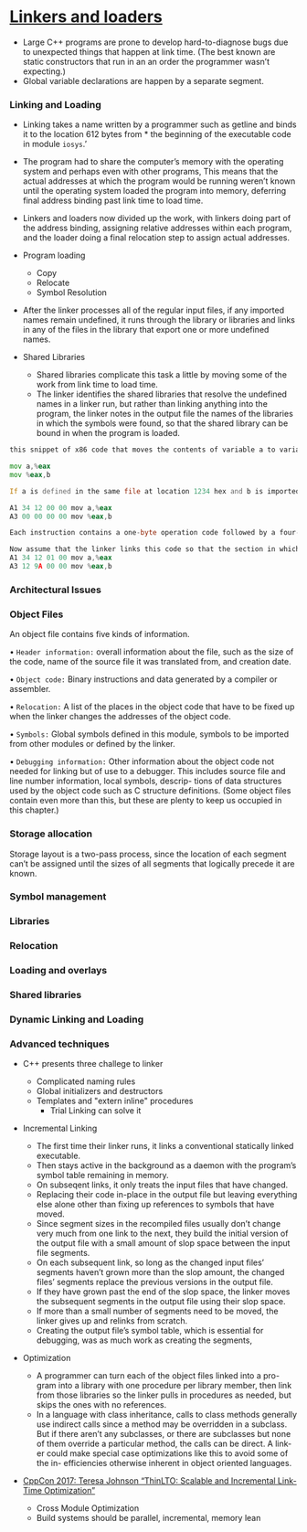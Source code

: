 # [Linkers and loaders](https://wh0rd.org/books/linkers-and-loaders/linkers_and_loaders.pdf)

-  Large C++ programs are prone to develop hard-to-diagnose bugs due to unexpected things that happen at link time. (The best known are static constructors that run in an an order the programmer wasn’t expecting.)
- Global variable declarations are happen by a separate segment.

### Linking and Loading

- Linking takes a name written by a programmer such as getline and binds it to the location 612 bytes from * the beginning of the executable code in module `iosys`.’

- The program had to share the computer’s memory with the operating system and perhaps even with other programs, This means that the actual addresses at which the program would be running weren’t known until the operating system loaded the program into memory, deferring final address binding past link time to load time. 

- Linkers and loaders now divided up the work, with linkers doing part of the address binding, assigning relative addresses within each program, and the loader doing a final relocation step to assign actual addresses.

- Program loading
    - Copy
    - Relocate
    - Symbol Resolution

- After the linker processes all of the regular input files, if any imported names remain undefined, it runs through the library or libraries and links in any of the files in the library that export one or more undefined names.

- Shared Libraries
    - Shared libraries complicate this task a little by moving some of the work from link time to load time. 
    - The linker identifies the shared libraries that resolve the undefined names in a linker run, but rather than linking anything into the program, the linker notes in the output file the names of the libraries in which the symbols were found, so that the shared library can be bound in when the program is loaded.

```asm
this snippet of x86 code that moves the contents of variable a to variable b using the eax register.

mov a,%eax
mov %eax,b

If a is defined in the same file at location 1234 hex and b is imported from somewhere else, the generated object code will be:

A1 34 12 00 00 mov a,%eax
A3 00 00 00 00 mov %eax,b

Each instruction contains a one-byte operation code followed by a four- byte address. The first instruction has a reference to 1234 (byte reversed, since the x86 uses a right to left byte order) and the second a reference to zero since the location of b is unknown.

Now assume that the linker links this code so that the section in which a is located is relocated by hex 10000 bytes, and b turns out to be at hex 9A12. The linker modifies the code to be:
A1 34 12 01 00 mov a,%eax
A3 12 9A 00 00 mov %eax,b
```

### Architectural Issues

### Object Files

An object file contains five kinds of information.

• `Header information:` overall information about the file, such as the size of the code, name of the source file it was translated from, and creation date.

• `Object code:` Binary instructions and data generated by a compiler or assembler.

• `Relocation:` A list of the places in the object code that have to be fixed up when the linker changes the addresses of the object code.

• `Symbols:` Global symbols defined in this module, symbols to be imported from other modules or defined by the linker.

• `Debugging information:` Other information about the object code not needed for linking but of use to a debugger. This includes source file and line number information, local symbols, descrip- tions of data structures used by the object code such as C structure definitions.
(Some object files contain even more than this, but these are plenty to keep us occupied in this chapter.)

### Storage allocation

Storage layout is a two-pass process, since the location of each segment can’t be assigned until the sizes of all segments that logically precede it are known.

### Symbol management

### Libraries

### Relocation

### Loading and overlays

### Shared libraries

### Dynamic Linking and Loading

### Advanced techniques

- C++ presents three challege to linker
    - Complicated naming rules
    - Global initializers and destructors
    - Templates and "extern inline" procedures
        - Trial Linking can solve it

- Incremental Linking
    - The first time their linker runs, it links a conventional statically linked executable.
    - Then stays active in the background as a daemon with the program’s symbol table remaining in memory.
    - On subseqent links, it only treats the input files that have changed.
    - Replacing their code in-place in the output file but leaving everything else alone other than fixing up references to symbols that have moved.
    - Since segment sizes in the recompiled files usually don’t change very much from one link to the next, they build the initial version of the output file with a small amount of slop space between the input file segments.
    - On each subsequent link, so long as the changed input files’ segments haven’t grown more than the slop amount, the changed files’ segments replace the previous versions in the output file. 
    - If they have grown past the end of the slop space, the linker moves the subsequent segments in the output file using their slop space. 
    - If more than a small number of segments need to be moved, the linker gives up and relinks from scratch.
    - Creating the output file’s symbol table, which is essential for debugging, was as much work as creating the segments,

- Optimization
    - A programmer can turn each of the object files linked into a pro- gram into a library with one procedure per library member, then link from those libraries so the linker pulls in procedures as needed, but skips the ones with no references.
    - In a language with class inheritance, calls to class methods generally use indirect calls since a method may be overridden in a subclass. But if there aren’t any subclasses, or there are subclasses but none of them override a particular method, the calls can be direct. A link- er could make special case optimizations like this to avoid some of the in- efficiencies otherwise inherent in object oriented languages.

- [CppCon 2017: Teresa Johnson “ThinLTO: Scalable and Incremental Link-Time Optimization”](https://www.youtube.com/watch?v=p9nH2vZ2mNo)
    - Cross Module Optimization 
    - Build systems should be parallel, incremental, memory lean